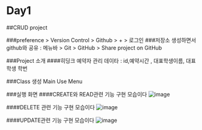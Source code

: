 # Day1
##CRUD project

###preference > Version Control > Github > + > 로그인
###저장소 생성하면서 github와 공유 : 메뉴바 > Git > GitHub > Share project on GitHub

###Project 소개
####히딩크 예약자 관리 
데이타 : id,예약시간 , 대표학생이름, 대표학생 학번


###Class 생성
Main
Use
Menu

###실행 화면
####CREATE와 READ관련 기능 구현 모습이다
![image](https://user-images.githubusercontent.com/83248175/124281552-c7d93900-db84-11eb-94f3-1482b63029ee.png)

####DELETE 관련 기능 구현 모습이다
![image](https://user-images.githubusercontent.com/83248175/124281774-0bcc3e00-db85-11eb-8080-e2422af0459e.png)

####UPDATE관련 기능 구현 모습이다
![image](https://user-images.githubusercontent.com/83248175/124281984-3fa76380-db85-11eb-8ff8-4b85bfb1bbc3.png)

